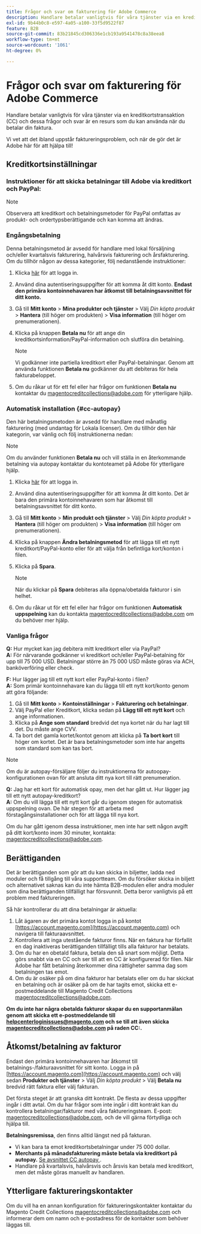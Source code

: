 ```yaml
---
title: Frågor och svar om fakturering för Adobe Commerce
description: Handlare betalar vanligtvis för våra tjänster via en kreditkortstransaktion (CC) och dessa frågor och svar är en resurs som du kan använda när du betalar din faktura.
exl-id: 9b44b0c8-e597-4a05-a100-33f5d9522f87
feature: B2B
source-git-commit: 83b21845cd306336e1cb193a9541478c8a38eea8
workflow-type: tm+mt
source-wordcount: '1061'
ht-degree: 0%

---
```


# Frågor och svar om fakturering för Adobe Commerce

Handlare betalar vanligtvis för våra tjänster via en kreditkortstransaktion (CC) och dessa frågor och svar är en resurs som du kan använda när du betalar din faktura.

Vi vet att det ibland uppstår faktureringsproblem, och när de gör det är Adobe här för att hjälpa till!

## Kreditkortsinställningar

### Instruktioner för att skicka betalningar till Adobe via kreditkort och PayPal:

>[!NOTE]
>
>Observera att kreditkort och betalningsmetoder för PayPal omfattas av produkt- och ordertypsberättigande och kan komma att ändras.

### Engångsbetalning

Denna betalningsmetod är avsedd för handlare med lokal försäljning och/eller kvartalsvis fakturering, halvårsvis fakturering och årsfakturering. Om du tillhör någon av dessa kategorier, följ nedanstående instruktioner:

1. Klicka [här](https://account.magento.com/customer/account/login) för att logga in.

1. Använd dina autentiseringsuppgifter för att komma åt ditt konto. **Endast den primära kontoinnehavaren har åtkomst till betalningsavsnittet för ditt konto.**

1. Gå till **Mitt konto** > **Mina produkter och tjänster** > Välj *Din köpta produkt* > **Hantera** (till höger om produkten) > **Visa information** (till höger om prenumerationen).

1. Klicka på knappen **Betala nu** för att ange din kreditkortsinformation/PayPal-information och slutföra din betalning.

   >[!NOTE]
   >
   >Vi godkänner inte partiella kreditkort eller PayPal-betalningar. Genom att använda funktionen **Betala nu** godkänner du att debiteras för hela fakturabeloppet.

1. Om du råkar ut för ett fel eller har frågor om funktionen **Betala nu** kontaktar du [magentocreditcollections@adobe.com](mailto:magentocreditcollections@adobe.com) för ytterligare hjälp.

### Automatisk installation {#cc-autopay}

Den här betalningsmetoden är avsedd för handlare med månatlig fakturering (med undantag för Lokala licenser). Om du tillhör den här kategorin, var vänlig och följ instruktionerna nedan:

>[!NOTE]
>
>Om du använder funktionen **Betala nu** och vill ställa in en återkommande betalning via autopay kontaktar du kontoteamet på Adobe för ytterligare hjälp.

1. Klicka [här](https://account.magento.com/customer/account/login) för att logga in.

1. Använd dina autentiseringsuppgifter för att komma åt ditt konto. Det är bara den primära kontoinnehavaren som har åtkomst till betalningsavsnittet för ditt konto.

1. Gå till **Mitt konto** > **Min produkt och tjänster** > Välj *Din köpta produkt* > **Hantera** (till höger om produkten) > **Visa information** (till höger om prenumerationen).

1. Klicka på knappen **Ändra betalningsmetod** för att lägga till ett nytt kreditkort/PayPal-konto eller för att välja från befintliga kort/konton i filen.

1. Klicka på **Spara**.

   >[!NOTE]
   >
   >När du klickar på **Spara** debiteras alla öppna/obetalda fakturor i sin helhet.

1. Om du råkar ut för ett fel eller har frågor om funktionen **Automatisk uppspelning** kan du kontakta [magentocreditcollections@adobe.com](mailto:magentocreditcollections@adobe.com) om du behöver mer hjälp.

### Vanliga frågor

**Q:** Hur mycket kan jag debitera mitt kreditkort eller via PayPal?<br>
**A:** För närvarande godkänner vi kreditkort och/eller PayPal-betalning för upp till 75 000 USD. Betalningar större än 75 000 USD måste göras via ACH, banköverföring eller check.

**F:** Hur lägger jag till ett nytt kort eller PayPal-konto i filen?<br>
**A:** Som primär kontoinnehavare kan du lägga till ett nytt kort/konto genom att göra följande:

1. Gå till **Mitt konto** > **Kontoinställningar** > **Fakturering och betalningar**.
1. Välj PayPal eller Kreditkort, klicka sedan på **Lägg till ett nytt kort** och ange informationen.
1. Klicka på **Ange som standard** bredvid det nya kortet när du har lagt till det. Du måste ange CVV.
1. Ta bort det gamla kortet/kontot genom att klicka på **Ta bort kort** till höger om kortet. Det är bara betalningsmetoder som inte har angetts som standard som kan tas bort.

>[!NOTE]
>
>Om du är autopay-försäljare följer du instruktionerna för autoopay-konfigurationen ovan för att ansluta ditt nya kort till rätt prenumeration.

**Q:** Jag har ett kort för automatisk opay, men det har gått ut. Hur lägger jag till ett nytt autopay-kreditkort?<br>
**A:** Om du vill lägga till ett nytt kort går du igenom stegen för automatisk uppspelning ovan. De här stegen för att arbeta med förstagångsinstallationer och för att lägga till nya kort.

Om du har gått igenom dessa instruktioner, men inte har sett någon avgift på ditt kort/konto inom 30 minuter, kontakta: [magentocreditcollections@adobe.com](mailto:magentocreditcollections@adobe.com).


## Berättiganden

Det är berättiganden som gör att du kan skicka in biljetter, ladda ned moduler och få tillgång till våra supportteam. Om du försöker skicka in biljett och alternativet saknas kan du inte hämta B2B-modulen eller andra moduler som dina berättiganden tillfälligt har försvunnit. Detta beror vanligtvis på ett problem med faktureringen.

Så här kontrollerar du att dina betalningar är aktuella:

1. Låt ägaren av det primära kontot logga in på kontot [https://account.magento.com](https://account.magento.com) och navigera till fakturaavsnittet.
1. Kontrollera att inga utestående fakturor finns. När en faktura har förfallit en dag inaktiveras berättiganden tillfälligt tills alla fakturor har betalats.
1. Om du har en obetald faktura, betala den så snart som möjligt. Detta görs snabbt via en CC och ser till att en CC är konfigurerad för filen. När Adobe har fått betalning återkommer dina rättigheter samma dag som betalningen tas emot.
1. Om du är osäker på om dina fakturor har betalats eller om du har skickat en betalning och är osäker på om de har tagits emot, skicka ett e-postmeddelande till Magento Credit Collections [magentocreditcollections@adobe.com](mailto:magentocreditcollections@adobe.com).

**Om du inte har några obetalda fakturor skapar du en supportanmälan genom att skicka ett e-postmeddelande till [helpcenterloginissues@magento.com](mailto:helpcenterloginissues@magento.com) och se till att även skicka [magentocreditcollections@adobe.com](mailto:magentocreditcollections@adobe.com) på raden CC:.**

## Åtkomst/betalning av fakturor

Endast den primära kontoinnehavaren har åtkomst till betalnings-/fakturaavsnittet för sitt konto.
Logga in på [https://account.magento.com](https://account.magento.com) och välj sedan **Produkter och tjänster** > Välj *Din köpta produkt* > Välj **Betala nu** bredvid rätt faktura eller välj fakturan.

Det första steget är att granska ditt kontrakt. De flesta av dessa uppgifter ingår i ditt avtal. Om du har frågor som inte ingår i ditt kontrakt kan du kontrollera betalningar/fakturor med våra faktureringsteam.  E-post: [magentocreditcollections@adobe.com](mailto:magentocreditcollections@adobe.com), och de vill gärna förtydliga och hjälpa till.

**Betalningsremissa**, den finns alltid längst ned på fakturan.

* Vi kan bara ta emot kreditkortsbetalningar under 75 000 dollar.
* **Merchants på månadsfakturering måste betala via kreditkort på autopay.** [Se avsnittet CC autopay ](#cc-autopay).
* Handlare på kvartalsvis, halvårsvis och årsvis kan betala med kreditkort, men det måste göras manuellt av handlaren.

## Ytterligare faktureringskontakter

Om du vill ha en annan konfiguration för faktureringskontakter kontaktar du Magento Credit Collections [magentocreditcollections@adobe.com](mailto:magentocreditcollections@adobe.com) och informerar dem om namn och e-postadress för de kontakter som behöver läggas till.

